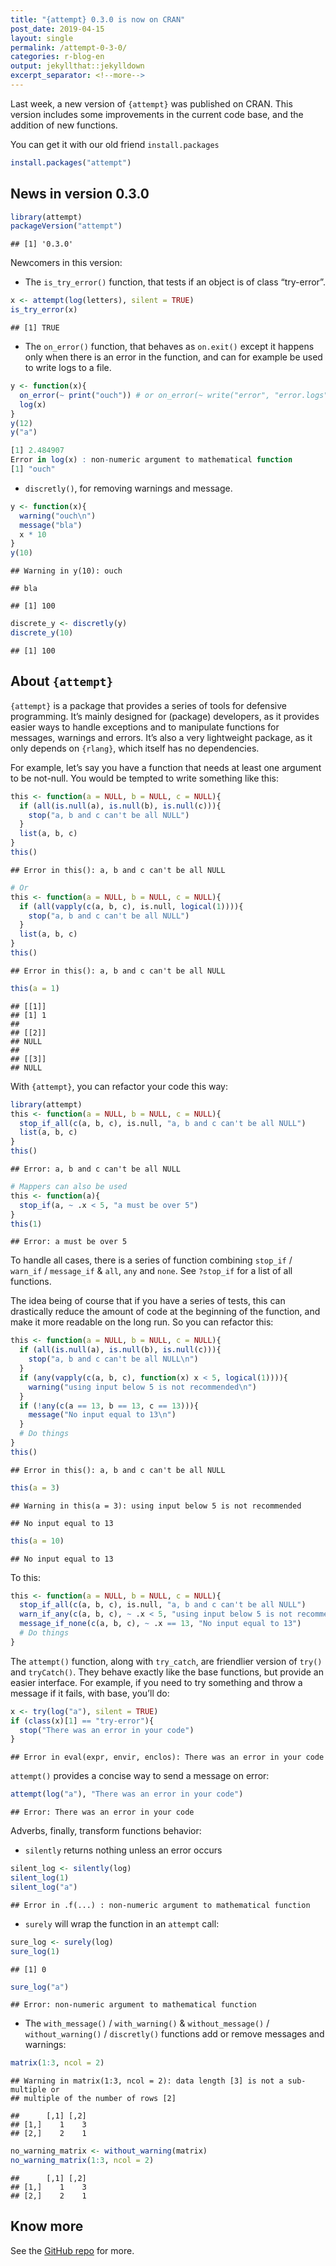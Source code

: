 ```yaml
---
title: "{attempt} 0.3.0 is now on CRAN"
post_date: 2019-04-15
layout: single
permalink: /attempt-0-3-0/
categories: r-blog-en
output: jekyllthat::jekylldown
excerpt_separator: <!--more-->
---
```


Last week, a new version of `{attempt}` was published on CRAN. This
version includes some improvements in the current code base, and the
addition of new functions.

You can get it with our old friend `install.packages`

``` r
install.packages("attempt")
```

## News in version 0.3.0

``` r
library(attempt)
packageVersion("attempt")
```

    ## [1] '0.3.0'

Newcomers in this version:

  - The `is_try_error()` function, that tests if an object is of class
    “try-error”.

<!-- end list -->

``` r
x <- attempt(log(letters), silent = TRUE)
is_try_error(x)
```

    ## [1] TRUE

  - The `on_error()` function, that behaves as `on.exit()` except it
    happens only when there is an error in the function, and can for
    example be used to write logs to a file.

<!-- end list -->

``` r
y <- function(x){
  on_error(~ print("ouch")) # or on_error(~ write("error", "error.logs"))
  log(x)
}
y(12)
y("a")

[1] 2.484907
Error in log(x) : non-numeric argument to mathematical function
[1] "ouch"
```

  - `discretly()`, for removing warnings and message.

<!-- end list -->

``` r
y <- function(x){
  warning("ouch\n")
  message("bla")
  x * 10
}
y(10)
```

    ## Warning in y(10): ouch

    ## bla

    ## [1] 100

``` r
discrete_y <- discretly(y)
discrete_y(10)
```

    ## [1] 100

## About `{attempt}`

`{attempt}` is a package that provides a series of tools for defensive
programming. It’s mainly designed for (package) developers, as it
provides easier ways to handle exceptions and to manipulate functions
for messages, warnings and errors. It’s also a very lightweight package,
as it only depends on `{rlang}`, which itself has no dependencies.

For example, let’s say you have a function that needs at least one
argument to be not-null. You would be tempted to write something like
this:

``` r
this <- function(a = NULL, b = NULL, c = NULL){
  if (all(is.null(a), is.null(b), is.null(c))){
    stop("a, b and c can't be all NULL")
  }
  list(a, b, c)
}
this()
```

    ## Error in this(): a, b and c can't be all NULL

``` r
# Or
this <- function(a = NULL, b = NULL, c = NULL){
  if (all(vapply(c(a, b, c), is.null, logical(1)))){
    stop("a, b and c can't be all NULL")
  }
  list(a, b, c)
}
this()
```

    ## Error in this(): a, b and c can't be all NULL

``` r
this(a = 1)
```

    ## [[1]]
    ## [1] 1
    ## 
    ## [[2]]
    ## NULL
    ## 
    ## [[3]]
    ## NULL

With `{attempt}`, you can refactor your code this way:

``` r
library(attempt)
this <- function(a = NULL, b = NULL, c = NULL){
  stop_if_all(c(a, b, c), is.null, "a, b and c can't be all NULL") 
  list(a, b, c)
}
this()
```

    ## Error: a, b and c can't be all NULL

``` r
# Mappers can also be used
this <- function(a){
  stop_if(a, ~ .x < 5, "a must be over 5")
}
this(1)
```

    ## Error: a must be over 5

To handle all cases, there is a series of function combining `stop_if` /
`warn_if` / `message_if` & `all`, `any` and `none`. See `?stop_if` for a
list of all functions.

The idea being of course that if you have a series of tests, this can
drastically reduce the amount of code at the beginning of the function,
and make it more readable on the long run. So you can refactor this:

``` r
this <- function(a = NULL, b = NULL, c = NULL){
  if (all(is.null(a), is.null(b), is.null(c))){
    stop("a, b and c can't be all NULL\n")
  }
  if (any(vapply(c(a, b, c), function(x) x < 5, logical(1)))){
    warning("using input below 5 is not recommended\n")
  }
  if (!any(c(a == 13, b == 13, c == 13))){
    message("No input equal to 13\n")
  }
  # Do things
}
this()
```

    ## Error in this(): a, b and c can't be all NULL

``` r
this(a = 3)
```

    ## Warning in this(a = 3): using input below 5 is not recommended

    ## No input equal to 13

``` r
this(a = 10)
```

    ## No input equal to 13

To this:

``` r
this <- function(a = NULL, b = NULL, c = NULL){
  stop_if_all(c(a, b, c), is.null, "a, b and c can't be all NULL")  
  warn_if_any(c(a, b, c), ~ .x < 5, "using input below 5 is not recommended")  
  message_if_none(c(a, b, c), ~ .x == 13, "No input equal to 13")
  # Do things
}
```

The `attempt()` function, along with `try_catch`, are friendlier version
of `try()` and `tryCatch()`. They behave exactly like the base
functions, but provide an easier interface. For example, if you need to
try something and throw a message if it fails, with base, you’ll do:

``` r
x <- try(log("a"), silent = TRUE)
if (class(x)[1] == "try-error"){
  stop("There was an error in your code")
}
```

    ## Error in eval(expr, envir, enclos): There was an error in your code

`attempt()` provides a concise way to send a message on error:

``` r
attempt(log("a"), "There was an error in your code")
```

    ## Error: There was an error in your code

Adverbs, finally, transform functions behavior:

  - `silently` returns nothing unless an error occurs

<!-- end list -->

``` r
silent_log <- silently(log)
silent_log(1)
silent_log("a")
```

    ## Error in .f(...) : non-numeric argument to mathematical function

  - `surely` will wrap the function in an `attempt` call:

<!-- end list -->

``` r
sure_log <- surely(log)
sure_log(1)
```

    ## [1] 0

``` r
sure_log("a")
```

    ## Error: non-numeric argument to mathematical function

  - The `with_message()` / `with_warning()` & `without_message()` /
    `without_warning()` / `discretly()` functions add or remove messages
    and
    warnings:

<!-- end list -->

``` r
matrix(1:3, ncol = 2)
```

    ## Warning in matrix(1:3, ncol = 2): data length [3] is not a sub-multiple or
    ## multiple of the number of rows [2]

    ##      [,1] [,2]
    ## [1,]    1    3
    ## [2,]    2    1

``` r
no_warning_matrix <- without_warning(matrix)
no_warning_matrix(1:3, ncol = 2)
```

    ##      [,1] [,2]
    ## [1,]    1    3
    ## [2,]    2    1

## Know more

See the [GitHub repo](https://github.com/ColinFay/attempt) for more.
